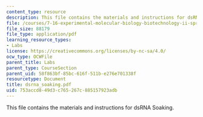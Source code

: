 ```yaml
---
content_type: resource
description: This file contains the materials and instructions for dsRNA Soaking.
file: /courses/7-16-experimental-molecular-biology-biotechnology-ii-spring-2005/753accd849d3c765267c885157923adb_dsrna_soaking.pdf
file_size: 88179
file_type: application/pdf
learning_resource_types:
- Labs
license: https://creativecommons.org/licenses/by-nc-sa/4.0/
ocw_type: OCWFile
parent_title: Labs
parent_type: CourseSection
parent_uid: 58f863bf-85bc-616f-511b-e276e701338f
resourcetype: Document
title: dsrna_soaking.pdf
uid: 753accd8-49d3-c765-267c-885157923adb
---
```

This file contains the materials and instructions for dsRNA Soaking.